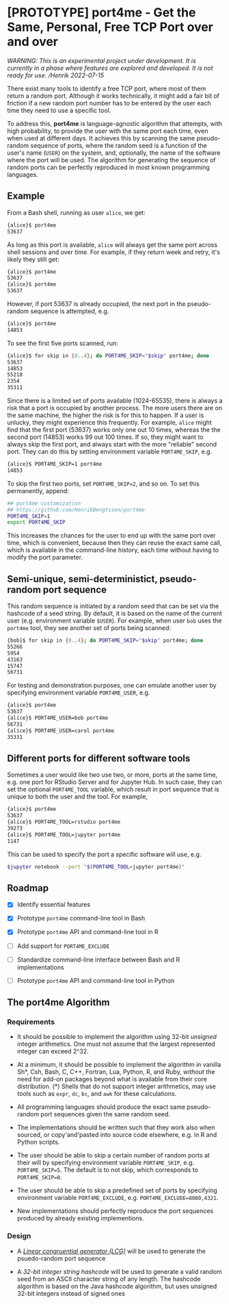 # [PROTOTYPE] port4me - Get the Same, Personal, Free TCP Port over and over

_WARNING: This is an experimental project under development. It is currently in a phase where features are explored and developed.  It is not ready for use. /Henrik 2022-07-15_


There exist many tools to identify a free TCP port, where most of them return a random port.  Although it works technically, it might add a fair bit of friction if a new random port number has to be entered by the user each time they need to use a specific tool.

To address this, **port4me** is language-agnostic algorithm that attempts, with high probability, to provide the user with the same port each time, even when used at different days.  It achieves this by scanning the same pseudo-random sequence of ports, where the random seed is a function of the user's name (`USER`) on the system, and, optionally, the name of the software where the port will be used.  The algorithm for generating the sequence of random ports can be perfectly reproduced in most known programming languages.  


## Example

From a Bash shell, running as user `alice`, we get:

```sh
{alice}$ port4me
53637
```

As long as this port is available, `alice` will always get the same port across shell sessions and over time.  For example, if they return week and retry, it's likely they still get:

```sh
{alice}$ port4me
53637
{alice}$ port4me
53637
```

However, if port 53637 is already occupied, the next port in the pseudo-random sequence is attempted, e.g.

```sh
{alice}$ port4me
14853
```

To see the first five ports scanned, run:

```sh
{alice}$ for skip in {0..4}; do PORT4ME_SKIP="$skip" port4me; done
53637
14853
55218
2354
35311
```

Since there is a limited set of ports available (1024-65535), there is always a risk that a port is occupied by another process.  The more users there are on the same machine, the higher the risk is for this to happen.  If a user is unlucky, they might experience this frequently.  For example, `alice` might find that the first port (53637) works only one out 10 times, whereas the the second port (14853) works 99 out 100 times.  If so, they might want to always skip the first port, and always start with the more "reliable" second port.  They can do this by setting environment variable `PORT4ME_SKIP`, e.g.

```sh
{alice}$ PORT4ME_SKIP=1 port4me
14853
```

To skip the first two ports, set `PORT4ME_SKIP=2`, and so on.  To set this permanently, append:

```sh
## port4me customization
## https://github.com/HenrikBengtsson/port4me
PORT4ME_SKIP=1
export PORT4ME_SKIP
```

This increases the chances for the user to end up with the same port over time, which is convenient, because then they can reuse the exact same call, which is available in the command-line history, each time without having to modify the port parameter.


## Semi-unique, semi-deterministict, pseudo-random port sequence

This random sequence is initiated by a random seed that can be set via the hashcode of a seed string.  By default, it is based on the name of the current user (e.g. environment variable `$USER`).  For example, when user `bob` uses the `port4me` tool, they see another set of ports being scanned:

```sh
{bob}$ for skip in {0..4}; do PORT4ME_SKIP="$skip" port4me; done
55266
5954
43163
15747
56731
```

For testing and demonstration purposes, one can emulate another user by specifying environment variable `PORT4ME_USER`, e.g.

```sh
{alice}$ port4me
53637
{alice}$ PORT4ME_USER=bob port4me
56731
{alice}$ PORT4ME_USER=carol port4me
35331
```

## Different ports for different software tools

Sometimes a user would like two use two, or more, ports at the same time, e.g. one port for RStudio Server and for Jupyter Hub.  In such case, they can set the optional `PORT4ME_TOOL` variable, which result in port sequence that is unique to both the user and the tool.  For example,

```sh
{alice}$ port4me
53637
{alice}$ PORT4ME_TOOL=rstudio port4me
39273
{alice}$ PORT4ME_TOOL=jupyter port4me
1147
```

This can be used to specify the port a specific software will use, e.g.

```sh
$jupyter notebook --port "$(PORT4ME_TOOL=jupyter port4me)"
```


## Roadmap 

* [x] Identify essential features
* [x] Prototype `port4me` command-line tool in Bash
* [x] Prototype `port4me` API and command-line tool in R
* [ ] Add support for `PORT4ME_EXCLUDE`
* [ ] Standardize command-line interface between Bash and R implementations
* [ ] Prototype `port4me` API and command-line tool in Python


## The port4me Algorithm

### Requirements

* It should be possible to implement the algorithm using 32-bit _unsigned_ integer arithmetics.  One must not assume that the largest represented integer can exceed 2^32.

* At a minimum, it should be possible to implement the algorithm in vanilla Sh\*, Csh, Bash, C, C++, Fortran, Lua, Python, R, and Ruby, _without_ the need for add-on packages beyond what is available from their core distribution. (*) Shells that do not support integer arithmetics, may use tools such as `expr`, `dc`, `bc`, and `awk` for these calculations.

* All programming languages should produce the exact same pseudo-random port sequences given the same random seed.

* The implementations should be written such that they work also when sourced, or copy'and'pasted into source code elsewhere, e.g. in R and Python scripts.

* The user should be able to skip a certain number of random ports at their will by specifying environment variable `PORT4ME_SKIP`, e.g. `PORT4ME_SKIP=5`.  The default is to not skip, which corresponds to `PORT4ME_SKIP=0`.

* The user should be able to skip a predefined set of ports by specifying environment variable `PORT4ME_EXCLUDE`, e.g. `PORT4ME_EXCLUDE=8080,4321`.

* New implementations should perfectly reproduce the port sequences produced by already existing implementions.


### Design

* A _[Linear congruential generator (LCG)](https://en.wikipedia.org/wiki/Linear_congruential_generator)_ will be used to generate the psuedo-random port sequence

* A _32-bit integer string hashcode_ will be used to generate a valid random seed from an ASCII character string of any length. The hashcode algorithm is based on the Java hashcode algorithm, but uses unsigned 32-bit integers instead of signed ones
